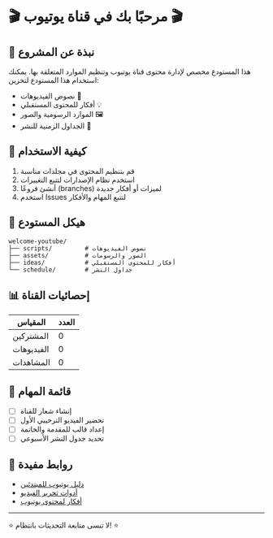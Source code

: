 # 🎬 مرحبًا بك في قناة يوتيوب 🎬

## 👋 نبذة عن المشروع

هذا المستودع مخصص لإدارة محتوى قناة يوتيوب وتنظيم الموارد المتعلقة بها. يمكنك استخدام هذا المستودع لتخزين:
- نصوص الفيديوهات 📝
- أفكار للمحتوى المستقبلي 💡
- الموارد الرسومية والصور 🖼️
- الجداول الزمنية للنشر 📅

## 🚀 كيفية الاستخدام

1. قم بتنظيم المحتوى في مجلدات مناسبة
2. استخدم نظام الإصدارات لتتبع التغييرات
3. أنشئ فروعًا (branches) لميزات أو أفكار جديدة
4. استخدم Issues لتتبع المهام والأفكار

## 📂 هيكل المستودع

```
welcome-youtube/
├── scripts/         # نصوص الفيديوهات
├── assets/          # الصور والرسومات
├── ideas/           # أفكار للمحتوى المستقبلي
└── schedule/        # جداول النشر
```

## 📊 إحصائيات القناة

| المقياس | العدد |
|---------|-------|
| المشتركين | 0 |
| الفيديوهات | 0 |
| المشاهدات | 0 |

## 📝 قائمة المهام

- [ ] إنشاء شعار للقناة
- [ ] تحضير الفيديو الترحيبي الأول
- [ ] إعداد قالب للمقدمة والخاتمة
- [ ] تحديد جدول النشر الأسبوعي

## 🔗 روابط مفيدة

- [دليل يوتيوب للمبتدئين](https://creatoracademy.youtube.com/page/course/bootcamp-foundations)
- [أدوات تحرير الفيديو](https://www.oberlo.com/blog/best-free-video-editing-software)
- [أفكار لمحتوى يوتيوب](https://blog.hootsuite.com/youtube-video-ideas/)

---

⭐ لا تنسى متابعة التحديثات بانتظام! ⭐